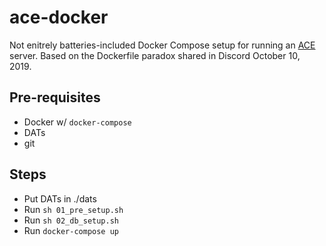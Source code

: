 # ace-docker

Not enitrely batteries-included Docker Compose setup for running an [ACE](https://github.com/ACEmulator/ACE) server.
Based on the Dockerfile paradox shared in Discord October 10, 2019.

## Pre-requisites

- Docker w/ `docker-compose`
- DATs
- git

## Steps

- Put DATs in ./dats
- Run `sh 01_pre_setup.sh`
- Run `sh 02_db_setup.sh`
- Run `docker-compose up`
